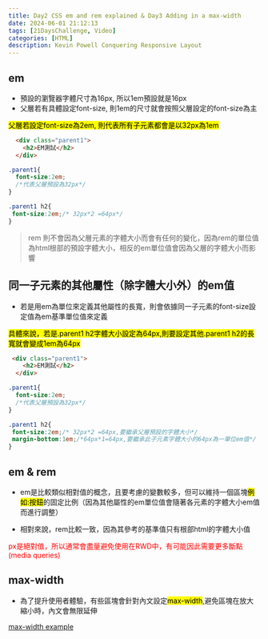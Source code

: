 ```yaml
---
title: Day2 CSS em and rem explained & Day3 Adding in a max-width
date: 2024-06-01 21:12:13
tags: [21DaysChallenge, Video]
categories: [HTML]
description: Kevin Powell Conquering Responsive Layout
---
```

## em
* 預設的瀏覽器字體尺寸為16px, 所以1em預設就是16px
* 父層若有具體設定font-size, 則1em的尺寸就會按照父層設定的font-size為主

<mark>父層若設定font-size為2em, 則代表所有子元素都會是以32px為1em</mark>

```html
  <div class="parent1">
    <h2>EM測試</h2>
  </div>
```
```css
.parent1{
  font-size:2em;
  /*代表父層預設為32px*/
}

.parent1 h2{
 font-size:2em;/* 32px*2 =64px*/
}
```
>rem 則不會因為父層元素的字體大小而會有任何的變化，因為rem的單位值為html根部的預設字體大小，相反的em單位值會因為父層的字體大小而影響

## 同一子元素的其他屬性（除字體大小外）的em值
* 若是用em為單位來定義其他屬性的長寬，則會依據同一子元素的font-size設定值為em基準單位值來定義

<mark>具體來說，若是.parent1 h2字體大小設定為64px,則要設定其他.parent1 h2的長寬就會變成1em為64px</mark>

```html
 <div class="parent1">
    <h2>EM測試</h2>
  </div>
```
```css
.parent1{
  font-size:2em;
  /*代表父層預設為32px*/
}

.parent1 h2{
 font-size:2em;/* 32px*2 =64px,要繼承父層預設的字體大小*/
 margin-bottom:1em;/*64px*1=64px,要繼承此子元素字體大小的64px為一單位em值*/
}
```

## em & rem
* em是比較類似相對值的概念，且要考慮的變數較多，但可以維持一個區塊<mark>例如:按鈕</mark>的固定比例（因為其他屬性的em單位值會隨著各元素的字體大小em值而進行調整）

* 相對來說，rem比較一致，因為其參考的基準值只有根部html的字體大小值

<span style="color:red">px是絕對值，所以通常會盡量避免使用在RWD中，有可能因此需要更多斷點(media queries)</span>

## max-width
* 為了提升使用者體驗，有些區塊會針對內文設定<mark>max-width</mark>,避免區塊在放大縮小時，內文會無限延伸

[max-width example](https://codepen.io/gizelliang/pen/rNgyvPa)